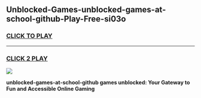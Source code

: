
## Unblocked-Games-unblocked-games-at-school-github-Play-Free-si03o
<h3>
<a href="https://premium76.site?title=unblocked-games-at-school-github&ref=15A">CLICK TO PLAY</a></h3>
<hr>

<h3>
<a href="https://premium76.site?title=unblocked-games-at-school-github&ref=15A">CLICK 2 PLAY</a>
  
</h3>

<a href="https://premium76.site?title=unblocked-games-at-school-github&ref=15A"><img src="https://clearcache.store/games.png"></a>


**unblocked-games-at-school-github games unblocked: Your Gateway to Fun and Accessible Online Gaming**

